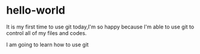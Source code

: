 # hello-world
It is my first time to use git
today,I'm so happy because I'm able to use git to control all of my files and codes.

I am going to learn how to use git
